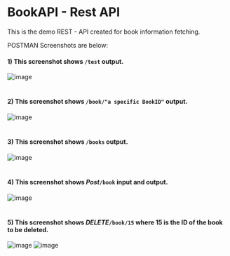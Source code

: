 # BookAPI - Rest API 
This is the demo REST - API created for book information fetching.

POSTMAN Screenshots are below:
#### 1) This screenshot shows ```/test``` output.
![image](https://user-images.githubusercontent.com/42168454/114469479-1983b000-9ba2-11eb-902f-409d1941abc9.png)


#
#### 2) This screenshot shows ```/book/"a specific BookID"``` output.
![image](https://user-images.githubusercontent.com/42168454/114473527-44253700-9ba9-11eb-8a3e-c336df639735.png)

#
#### 3) This screenshot shows ```/books``` output.
![image](https://user-images.githubusercontent.com/42168454/114473580-6323c900-9ba9-11eb-9fbc-f63555bbd83a.png)

#
#### 4) This screenshot shows ***Post***```/book``` input and output.
![image](https://user-images.githubusercontent.com/42168454/114489619-4ba80880-9bc8-11eb-84eb-d5bfe5c0e631.png)

#
#### 5) This screenshot shows ***DELETE***```/book/15``` where 15 is the ID of the book to be deleted.

![image](https://user-images.githubusercontent.com/42168454/114492060-9c216500-9bcc-11eb-8e64-4d91933b2d1a.png)
![image](https://user-images.githubusercontent.com/42168454/114491948-641a2200-9bcc-11eb-903f-8dc149b27fdd.png)

